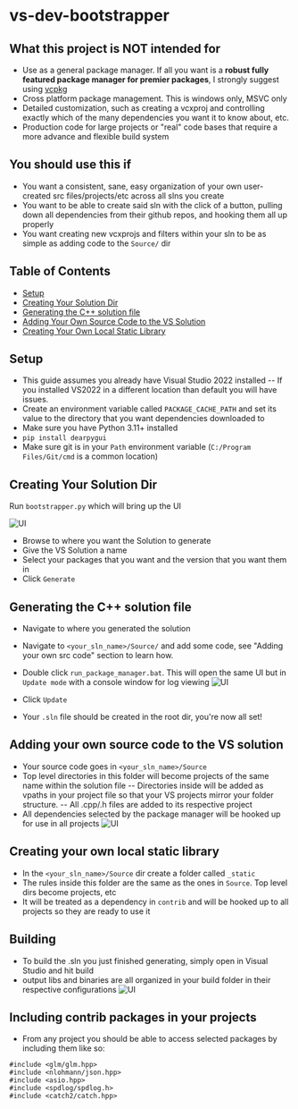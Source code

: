 # vs-dev-bootstrapper

## What this project is NOT intended for
- Use as a general package manager. If all you want is a **robust fully featured package manager for premier packages**, I strongly suggest using [vcpkg](https://vcpkg.io/en/)
- Cross platform package management. This is windows only, MSVC only
- Detailed customization, such as creating a vcxproj and controlling exactly which of the many dependencies you want it to know about, etc.
- Production code for large projects or "real" code bases that require a more advance and flexible build system

## You should use this if
- You want a consistent, sane, easy organization of your own user-created src files/projects/etc across all slns you create
- You want to be able to create said sln with the click of a button, pulling down all dependencies from their github repos, and hooking them all up properly
- You want creating new vcxprojs and filters within your sln to be as simple as adding code to the `Source/` dir

## Table of Contents
- [Setup](#setup)
- [Creating Your Solution Dir](#creating-your-solution-dir)
- [Generating the C++ solution file](#generating-C-solution-file)
- [Adding Your Own Source Code to the VS Solution](#adding-your-own-source-code-to-the-vs-solution)
- [Creating Your Own Local Static Library](#creating-your-own-local-static-library)

## Setup
- This guide assumes you already have Visual Studio 2022 installed
-- If you installed VS2022 in a different location than default you will have issues.
- Create an environment variable called `PACKAGE_CACHE_PATH` and set its value to the directory that you want dependencies downloaded to
- Make sure you have Python 3.11+ installed
- `pip install dearpygui`
- Make sure git is in your `Path` environment variable (`C:/Program Files/Git/cmd` is a common location)

## Creating Your Solution Dir
Run `bootstrapper.py` which will bring up the UI

![UI](https://i.imgur.com/YoAYH7F.png)

- Browse to where you want the Solution to generate
- Give the VS Solution a name
- Select your packages that you want and the version that you want them in
- Click `Generate`

## Generating the C++ solution file
- Navigate to where you generated the solution
- Navigate to `<your_sln_name>/Source/` and add some code, see "Adding your own src code" section to learn how.
  
- Double click `run_package_manager.bat`. This will open the same UI but in `Update mode` with a console window for log viewing
  ![UI](https://i.imgur.com/doevEp7.png)
- Click `Update`
- Your `.sln` file should be created in the root dir, you're now all set!

## Adding your own source code to the VS solution
- Your source code goes in `<your_sln_name>/Source`
- Top level directories in this folder will become projects of the same name within the solution file
-- Directories inside will be added as vpaths in your project file so that your VS projects mirror your folder structure.
-- All .cpp/.h files are added to its respective project
- All dependencies selected by the package manager will be hooked up for use in all projects
![UI](https://i.imgur.com/dYNUEB0.gif)

## Creating your own local static library
- In the `<your_sln_name>/Source` dir create a folder called `_static`
- The rules inside this folder are the same as the ones in `Source`. Top level dirs become projects, etc
- It will be treated as a dependency in `contrib` and will be hooked up to all projects so they are ready to use it

## Building
- To build the .sln you just finished generating, simply open in Visual Studio and hit build
- output libs and binaries are all organized in your build folder in their respective configurations
![UI](https://i.imgur.com/3zbZMDG.gif)

## Including contrib packages in your projects

- From any project you should be able to access selected packages by including them like so:

```
#include <glm/glm.hpp>
#include <nlohmann/json.hpp>
#include <asio.hpp>
#include <spdlog/spdlog.h>
#include <catch2/catch.hpp>
```
